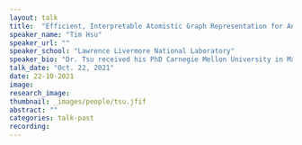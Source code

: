 ```yaml
---
layout: talk
title:  "Efficient, Interpretable Atomistic Graph Representation for Angle-Dependent Spectroscopic Prediction"
speaker_name: "Tim Hsu" 
speaker_url: ""
speaker_school: "Lawrence Livermore National Laboratory"
speaker_bio: "Dr. Tsu received his PhD Carnegie Mellon University in Materials Science and Engineering in 2019. In collaboration with the National Energy Technology Laboratory, his study focused on commercially fabricated solid oxide fuel cell electrode microstructures. He stayed at CMU as a postdoctoral researcher before moving to the Lawrence Livermore National Laboratory to work on scientific machine learning for molecular dynamics and density functional theory simulations."
talk_date: "Oct. 22, 2021"
date: 22-10-2021
image: 
research_image: 
thumbnail: _images/people/tsu.jfif
abstract: ""
categories: talk-past
recording:
---
```

